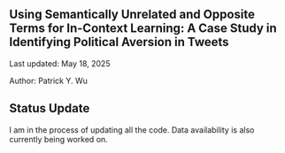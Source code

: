 ## Using Semantically Unrelated and Opposite Terms for In-Context Learning: A Case Study in Identifying Political Aversion in Tweets

Last updated: May 18, 2025

Author: Patrick Y. Wu

## Status Update
I am in the process of updating all the code. Data availability is also currently being worked on. 